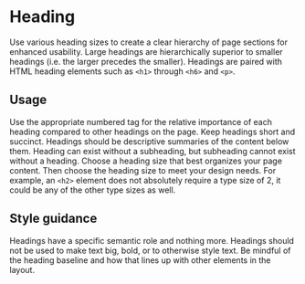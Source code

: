 # Heading
Use various heading sizes to create a clear hierarchy of page sections for enhanced usability. Large headings are hierarchically superior to smaller headings (i.e. the larger precedes the smaller). Headings are paired with HTML heading elements such as `<h1>` through `<h6>` and `<p>`.

## Usage
Use the appropriate numbered tag for the relative importance of each heading compared to other headings on the page. Keep headings short and succinct. Headings should be descriptive summaries of the content below them. Heading can exist without a subheading, but subheading cannot exist without a heading. Choose a heading size that best organizes your page content. Then choose the heading size to meet your design needs. For example, an `<h2>` element does not absolutely require a type size of 2, it could be any of the other type sizes as well.

## Style guidance
Headings have a specific semantic role and nothing more. Headings should not be used to make text big, bold, or to otherwise style text. Be mindful of the heading baseline and how that lines up with other elements in the layout.
